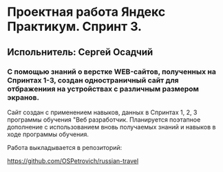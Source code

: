 # Проектная работа Яндекс Практикум. Спринт 3.
## Испольнитель: Сергей Осадчий
### С помощью знаний о верстке WEB-сайтов, полученных на Спринтах 1-3, создан одностраничный сайт для отбражениия на устройствах с различным размером экранов.

Сайт создан с применением навыков, данных в Спринтах 1, 2, 3 программы обучения "Веб разработчик.
Планируется поэтапное дополнение с использованием вновь получаемых знаний и навыков в ходе программы обучения.

Работа выкладывается в репозиторий:

https://github.com/OSPetrovich/russian-travel
